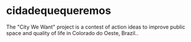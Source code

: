 # cidadequequeremos
 The "City We Want" project is a contest of action ideas to improve public space and quality of life in Colorado do Oeste, Brazil..
